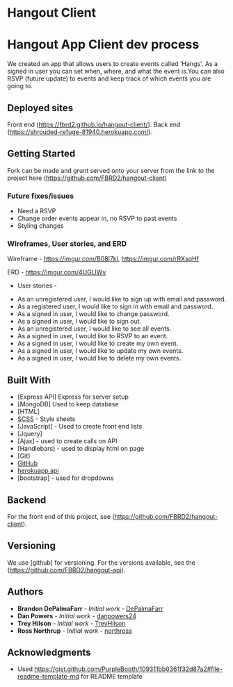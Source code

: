 # Hangout Client



# Hangout App Client dev process

We created an app that allows users to create events called 'Hangs'. As a signed in user you can set when, where, and what the event is.You can also RSVP (future update) to events and keep track of which events you are going to.

## Deployed sites

Front end (https://fbrd2.github.io/hangout-client/).
Back end (https://shrouded-refuge-81940.herokuapp.com/).

## Getting Started

Fork can be made and grunt served onto your server from the link to the project here (https://github.com/FBRD2/hangout-client)

### Future fixes/issues

- Need a RSVP
- Change order events appear in, no RSVP to past events
- Styling changes

### Wireframes, User stories, and ERD

Wireframe - https://imgur.com/B08l7kl, https://imgur.com/rRXsqHf

ERD - https://imgur.com/4UGLlWv

* User stories -
- As an unregistered user, I would like to sign up with email and password.
- As a registered user, I would like to sign in with email and password.
- As a signed in user, I would like to change password.
- As a signed in user, I would like to sign out.
- As an unregistered user, I would like to see all events.
- As a signed in user, I would like to RSVP to an event.
- As a signed in user, I would like to create my own event.
- As a signed in user, I would like to update my own events.
- As a signed in user, I would like to delete my own events.

## Built With

* [Express API] Express for server setup
* [MongoDB] Used to keep database
* [HTML]
* [SCSS](https://sass-lang.com/) - Style sheets
* [JavaScript] - Used to create front end lists
* [Jquery]
* [Ajax] - used to create calls on API
* [Handlebars] - used to display html on page
* [Git]
* [GitHub](https://github.com/)
* [herokuapp api](https://www.heroku.com/)
* [bootstrap] - used for dropdowns

## Backend

For the front end of this project, see (https://github.com/FBRD2/hangout-client).

## Versioning

We use [github] for versioning. For the versions available, see the (https://github.com/FBRD2/hangout-api).

## Authors

* **Brandon DePalmaFarr** - *Initial work* - [DePalmaFarr](https://github.com/DePalmaFarr)
* **Dan Powers** - *Initial work* - [danpowers24](danpowers24)
* **Trey Hilson** - *Initial work* - [TreyHilson](https://github.com/TreyHilson)
* **Ross Northrup** - *Initial work* - [northross](https://github.com/northross)

## Acknowledgments

* Used https://gist.github.com/PurpleBooth/109311bb0361f32d87a2#file-readme-template-md for README template
